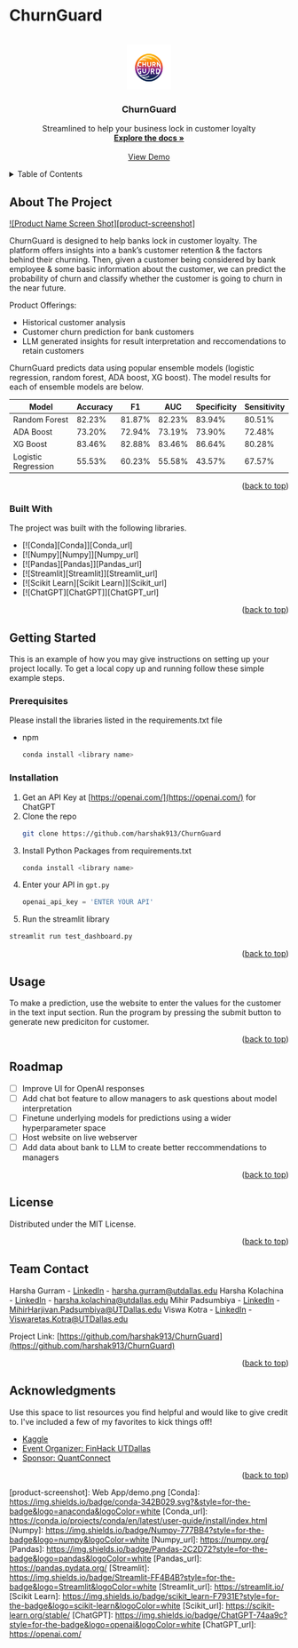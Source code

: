 # ChurnGuard

<a name="readme-top"></a>


<!-- PROJECT LOGO -->
<br />
<div align="center">
  <a href="https://github.com/othneildrew/Best-README-Template">
    <img src="Web App/churnguard.jpg" alt="Logo" width="80" height="80">
  </a>

  <h3 align="center">ChurnGuard</h3>

  <p align="center">
    Streamlined to help your business lock in customer loyalty
    <br />
    <a href="https://github.com/harshak913/ChurnGuard"><strong>Explore the docs »</strong></a>
    <br />
    <br />
    <a href="https://github.com/othneildrew/Best-README-Template">View Demo</a>
  </p>
</div>


<!-- TABLE OF CONTENTS -->
<details>
  <summary>Table of Contents</summary>
  <ol>
    <li>
      <a href="#about-the-project">About The Project</a>
      <ul>
        <li><a href="#built-with">Built With</a></li>
      </ul>
    </li>
    <li>
      <a href="#getting-started">Getting Started</a>
      <ul>
        <li><a href="#prerequisites">Prerequisites</a></li>
        <li><a href="#installation">Installation</a></li>
      </ul>
    </li>
    <li><a href="#usage">Usage</a></li>
    <li><a href="#roadmap">Roadmap</a></li>
    <li><a href="#license">License</a></li>
    <li><a href="#contact">Team Contact</a></li>
    <li><a href="#acknowledgments">Acknowledgments</a></li>
  </ol>
</details>



<!-- ABOUT THE PROJECT -->
## About The Project

[![Product Name Screen Shot][product-screenshot]]()

ChurnGuard is designed to help banks lock in customer loyalty. The platform offers insights into a bank’s customer retention & the factors behind their churning. Then, given a customer being considered by bank employee & some basic information about the customer, we can predict the probability of churn and classify whether the customer is going to churn in the near future.

Product Offerings:
* Historical customer analysis 
* Customer churn prediction for bank customers
* LLM generated insights for result interpretation and reccomendations to retain customers

ChurnGuard predicts data using popular ensemble models (logistic regression, random forest, ADA boost, XG boost). The model results for each of ensemble models are below. 

<table>
  <thead>
    <tr>
      <th>Model</th>
      <th>Accuracy</th>
      <th>F1</th>
      <th>AUC</th>
      <th>Specificity</th>
      <th>Sensitivity</th>
    </tr>
  </thead>
  <tbody>
    <tr>
      <td>Random Forest</td>
      <td>82.23%</td>
      <td>81.87%</td>
      <td>82.23%</td>
      <td>83.94%</td>
      <td>80.51%</td>
    </tr>
    <tr>
      <td>ADA Boost</td>
      <td>73.20%</td>
      <td>72.94%</td>
      <td>73.19%</td>
      <td>73.90%</td>
      <td>72.48%</td>
    </tr>
    <tr>
      <td>XG Boost</td>
      <td>83.46%</td>
      <td>82.88%</td>
      <td>83.46%</td>
      <td>86.64%</td>
      <td>80.28%</td>
    </tr>
    <tr>
      <td>Logistic Regression</td>
      <td>55.53%</td>
      <td>60.23%</td>
      <td>55.58%</td>
      <td>43.57%</td>
      <td>67.57%</td>
    </tr>
  </tbody>
</table>


<p align="right">(<a href="#readme-top">back to top</a>)</p>



### Built With

The project was built with the following libraries.

* [![Conda][Conda]][Conda_url]
* [![Numpy][Numpy]][Numpy_url]
* [![Pandas][Pandas]][Pandas_url]
* [![Streamlit][Streamlit]][Streamlit_url]
* [![Scikit Learn][Scikit Learn]][Scikit_url]
* [![ChatGPT][ChatGPT]][ChatGPT_url]


<p align="right">(<a href="#readme-top">back to top</a>)</p>



<!-- GETTING STARTED -->
## Getting Started

This is an example of how you may give instructions on setting up your project locally.
To get a local copy up and running follow these simple example steps.

### Prerequisites

Please install the libraries listed in the requirements.txt file 
* npm
  ```sh
  conda install <library name>
  ```

### Installation


1. Get an  API Key at [https://openai.com/](https://openai.com/) for ChatGPT
2. Clone the repo
   ```sh
   git clone https://github.com/harshak913/ChurnGuard
   ```
3. Install Python Packages from requirements.txt
   ```sh
   conda install <library name>
   ```
4. Enter your API in `gpt.py`
   ```python
   openai_api_key = 'ENTER YOUR API'
   ```
5. Run the streamlit library
  ```sh
  streamlit run test_dashboard.py
  ```



<p align="right">(<a href="#readme-top">back to top</a>)</p>



<!-- USAGE EXAMPLES -->
## Usage

To make a prediction, use the website to enter the values for the customer in the text input section. Run the program by pressing the submit button to generate new prediciton for customer. 

<p align="right">(<a href="#readme-top">back to top</a>)</p>



<!-- ROADMAP -->
## Roadmap

- [ ] Improve UI for OpenAI responses
- [ ] Add chat bot feature to allow managers to ask questions about model interpretation
- [ ] Finetune underlying models for predictions using a wider hyperparameter space
- [ ] Host website on live webserver 
- [ ] Add data about bank to LLM to create better reccommendations to managers

<p align="right">(<a href="#readme-top">back to top</a>)</p>

<!-- LICENSE -->
## License

Distributed under the MIT License.

<p align="right">(<a href="#readme-top">back to top</a>)</p>



<!-- CONTACT -->
## Team Contact

Harsha Gurram - [LinkedIn](https://www.linkedin.com/in/harshakolachina/) - harsha.gurram@utdallas.edu
Harsha Kolachina - [LinkedIn](https://www.linkedin.com/in/harshakolachina/) - harsha.kolachina@utdallas.edu
Mihir Padsumbiya  - [LinkedIn](https://www.linkedin.com/in/mihir-padsumbiya/) - MihirHarjivan.Padsumbiya@UTDallas.edu
Viswa Kotra - [LinkedIn](https://www.linkedin.com/in/viswa-kotra/) - Viswaretas.Kotra@UTDallas.edu


Project Link: [https://github.com/harshak913/ChurnGuard](https://github.com/harshak913/ChurnGuard)

<p align="right">(<a href="#readme-top">back to top</a>)</p>



<!-- ACKNOWLEDGMENTS -->
## Acknowledgments

Use this space to list resources you find helpful and would like to give credit to. I've included a few of my favorites to kick things off!

* [Kaggle](https://www.kaggle.com/)
* [Event Organizer: FinHack UTDallas](https://utdfinhack.org/)
* [Sponsor: QuantConnect](https://www.quantconnect.com/)


<p align="right">(<a href="#readme-top">back to top</a>)</p>



<!-- MARKDOWN LINKS & IMAGES -->
<!-- https://www.markdownguide.org/basic-syntax/#reference-style-links -->
[product-screenshot]: Web App/demo.png
[Conda]: https://img.shields.io/badge/conda-342B029.svg?&style=for-the-badge&logo=anaconda&logoColor=white
[Conda_url]: https://conda.io/projects/conda/en/latest/user-guide/install/index.html
[Numpy]: https://img.shields.io/badge/Numpy-777BB4?style=for-the-badge&logo=numpy&logoColor=white
[Numpy_url]: https://numpy.org/
[Pandas]: https://img.shields.io/badge/Pandas-2C2D72?style=for-the-badge&logo=pandas&logoColor=white
[Pandas_url]: https://pandas.pydata.org/
[Streamlit]: https://img.shields.io/badge/Streamlit-FF4B4B?style=for-the-badge&logo=Streamlit&logoColor=white
[Streamlit_url]: https://streamlit.io/
[Scikit Learn]: https://img.shields.io/badge/scikit_learn-F7931E?style=for-the-badge&logo=scikit-learn&logoColor=white
[Scikit_url]: https://scikit-learn.org/stable/
[ChatGPT]: https://img.shields.io/badge/ChatGPT-74aa9c?style=for-the-badge&logo=openai&logoColor=white
[ChatGPT_url]: https://openai.com/
